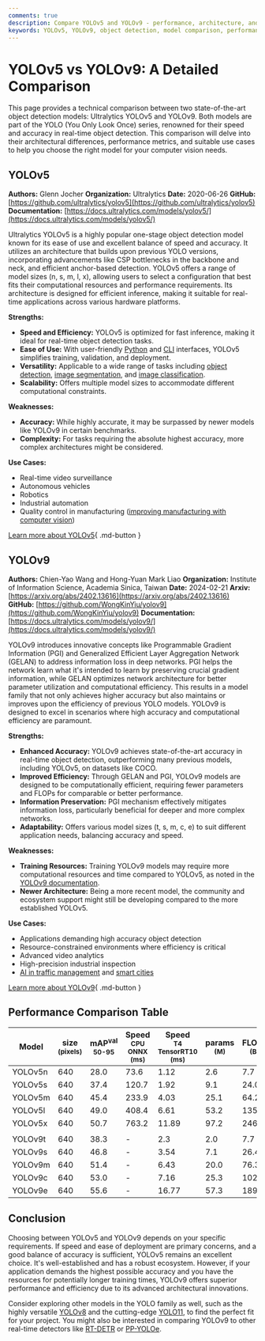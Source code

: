 ```yaml
---
comments: true
description: Compare YOLOv5 and YOLOv9 - performance, architecture, and use cases. Find the best model for real-time object detection and computer vision tasks.
keywords: YOLOv5, YOLOv9, object detection, model comparison, performance metrics, real-time detection, computer vision, Ultralytics, machine learning
---
```


# YOLOv5 vs YOLOv9: A Detailed Comparison

<script async src="https://cdn.jsdelivr.net/npm/chart.js"></script>
<script defer src="../../javascript/benchmark.js"></script>

<canvas id="modelComparisonChart" width="1024" height="400" active-models='["YOLOv5", "YOLOv9"]'></canvas>

This page provides a technical comparison between two state-of-the-art object detection models: Ultralytics YOLOv5 and YOLOv9. Both models are part of the YOLO (You Only Look Once) series, renowned for their speed and accuracy in real-time object detection. This comparison will delve into their architectural differences, performance metrics, and suitable use cases to help you choose the right model for your computer vision needs.

## YOLOv5

**Authors:** Glenn Jocher
**Organization:** Ultralytics
**Date:** 2020-06-26
**GitHub:** [https://github.com/ultralytics/yolov5](https://github.com/ultralytics/yolov5)
**Documentation:** [https://docs.ultralytics.com/models/yolov5/](https://docs.ultralytics.com/models/yolov5/)

Ultralytics YOLOv5 is a highly popular one-stage object detection model known for its ease of use and excellent balance of speed and accuracy. It utilizes an architecture that builds upon previous YOLO versions, incorporating advancements like CSP bottlenecks in the backbone and neck, and efficient anchor-based detection. YOLOv5 offers a range of model sizes (n, s, m, l, x), allowing users to select a configuration that best fits their computational resources and performance requirements. Its architecture is designed for efficient inference, making it suitable for real-time applications across various hardware platforms.

**Strengths:**

- **Speed and Efficiency:** YOLOv5 is optimized for fast inference, making it ideal for real-time object detection tasks.
- **Ease of Use:** With user-friendly [Python](https://docs.ultralytics.com/usage/python/) and [CLI](https://docs.ultralytics.com/usage/cli/) interfaces, YOLOv5 simplifies training, validation, and deployment.
- **Versatility:** Applicable to a wide range of tasks including [object detection](https://www.ultralytics.com/glossary/object-detection), [image segmentation](https://www.ultralytics.com/glossary/image-segmentation), and [image classification](https://www.ultralytics.com/glossary/image-classification).
- **Scalability:** Offers multiple model sizes to accommodate different computational constraints.

**Weaknesses:**

- **Accuracy:** While highly accurate, it may be surpassed by newer models like YOLOv9 in certain benchmarks.
- **Complexity:** For tasks requiring the absolute highest accuracy, more complex architectures might be considered.

**Use Cases:**

- Real-time video surveillance
- Autonomous vehicles
- Robotics
- Industrial automation
- Quality control in manufacturing ([improving manufacturing with computer vision](https://www.ultralytics.com/blog/improving-manufacturing-with-computer-vision))

[Learn more about YOLOv5](https://docs.ultralytics.com/models/yolov5/){ .md-button }

## YOLOv9

**Authors:** Chien-Yao Wang and Hong-Yuan Mark Liao
**Organization:** Institute of Information Science, Academia Sinica, Taiwan
**Date:** 2024-02-21
**Arxiv:** [https://arxiv.org/abs/2402.13616](https://arxiv.org/abs/2402.13616)
**GitHub:** [https://github.com/WongKinYiu/yolov9](https://github.com/WongKinYiu/yolov9)
**Documentation:** [https://docs.ultralytics.com/models/yolov9/](https://docs.ultralytics.com/models/yolov9/)

YOLOv9 introduces innovative concepts like Programmable Gradient Information (PGI) and Generalized Efficient Layer Aggregation Network (GELAN) to address information loss in deep networks. PGI helps the network learn what it's intended to learn by preserving crucial gradient information, while GELAN optimizes network architecture for better parameter utilization and computational efficiency. This results in a model family that not only achieves higher accuracy but also maintains or improves upon the efficiency of previous YOLO models. YOLOv9 is designed to excel in scenarios where high accuracy and computational efficiency are paramount.

**Strengths:**

- **Enhanced Accuracy:** YOLOv9 achieves state-of-the-art accuracy in real-time object detection, outperforming many previous models, including YOLOv5, on datasets like COCO.
- **Improved Efficiency:** Through GELAN and PGI, YOLOv9 models are designed to be computationally efficient, requiring fewer parameters and FLOPs for comparable or better performance.
- **Information Preservation:** PGI mechanism effectively mitigates information loss, particularly beneficial for deeper and more complex networks.
- **Adaptability:** Offers various model sizes (t, s, m, c, e) to suit different application needs, balancing accuracy and speed.

**Weaknesses:**

- **Training Resources:** Training YOLOv9 models may require more computational resources and time compared to YOLOv5, as noted in the [YOLOv9 documentation](https://docs.ultralytics.com/models/yolov9/).
- **Newer Architecture:** Being a more recent model, the community and ecosystem support might still be developing compared to the more established YOLOv5.

**Use Cases:**

- Applications demanding high accuracy object detection
- Resource-constrained environments where efficiency is critical
- Advanced video analytics
- High-precision industrial inspection
- [AI in traffic management](https://www.ultralytics.com/blog/ai-in-traffic-management-from-congestion-to-coordination) and [smart cities](https://www.ultralytics.com/blog/computer-vision-ai-in-smart-cities)

[Learn more about YOLOv9](https://docs.ultralytics.com/models/yolov9/){ .md-button }

## Performance Comparison Table

| Model   | size<br><sup>(pixels) | mAP<sup>val<br>50-95 | Speed<br><sup>CPU ONNX<br>(ms) | Speed<br><sup>T4 TensorRT10<br>(ms) | params<br><sup>(M) | FLOPs<br><sup>(B) |
|---------|-----------------------|----------------------|--------------------------------|-------------------------------------|--------------------|-------------------|
| YOLOv5n | 640                   | 28.0                 | 73.6                           | 1.12                                | 2.6                | 7.7               |
| YOLOv5s | 640                   | 37.4                 | 120.7                          | 1.92                                | 9.1                | 24.0              |
| YOLOv5m | 640                   | 45.4                 | 233.9                          | 4.03                                | 25.1               | 64.2              |
| YOLOv5l | 640                   | 49.0                 | 408.4                          | 6.61                                | 53.2               | 135.0             |
| YOLOv5x | 640                   | 50.7                 | 763.2                          | 11.89                               | 97.2               | 246.4             |
|         |                       |                      |                                |                                     |                    |                   |
| YOLOv9t | 640                   | 38.3                 | -                              | 2.3                                 | 2.0                | 7.7               |
| YOLOv9s | 640                   | 46.8                 | -                              | 3.54                                | 7.1                | 26.4              |
| YOLOv9m | 640                   | 51.4                 | -                              | 6.43                                | 20.0               | 76.3              |
| YOLOv9c | 640                   | 53.0                 | -                              | 7.16                                | 25.3               | 102.1             |
| YOLOv9e | 640                   | 55.6                 | -                              | 16.77                               | 57.3               | 189.0             |

## Conclusion

Choosing between YOLOv5 and YOLOv9 depends on your specific requirements. If speed and ease of deployment are primary concerns, and a good balance of accuracy is sufficient, YOLOv5 remains an excellent choice. It's well-established and has a robust ecosystem. However, if your application demands the highest possible accuracy and you have the resources for potentially longer training times, YOLOv9 offers superior performance and efficiency due to its advanced architectural innovations.

Consider exploring other models in the YOLO family as well, such as the highly versatile [YOLOv8](https://docs.ultralytics.com/models/yolov8/) and the cutting-edge [YOLO11](https://docs.ultralytics.com/models/yolo11/), to find the perfect fit for your project. You might also be interested in comparing YOLOv9 to other real-time detectors like [RT-DETR](https://docs.ultralytics.com/compare/rtdetr-vs-yolov9/) or [PP-YOLOe](https://docs.ultralytics.com/compare/pp-yoloe-vs-yolov9/).
